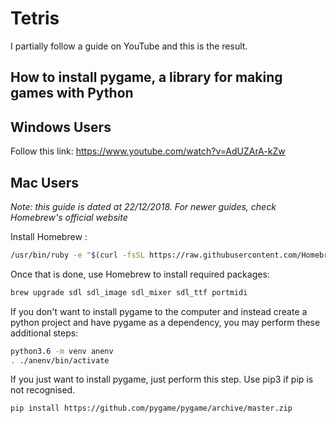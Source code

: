 # Tetris
I partially follow a guide on YouTube and this is the result.

## How to install pygame, a library for making games with Python
Windows Users
---
Follow this link: https://www.youtube.com/watch?v=AdUZArA-kZw

Mac Users
---
*Note: this guide is dated at 22/12/2018. For newer guides, check Homebrew's official website*

Install Homebrew :
```bash
/usr/bin/ruby -e "$(curl -fsSL https://raw.githubusercontent.com/Homebrew/install/master/install)"
```
Once that is done, use Homebrew to install required packages:
```Bash
brew upgrade sdl sdl_image sdl_mixer sdl_ttf portmidi
```
If you don't want to install pygame to the computer and instead create a python project and have pygame as a dependency, you may perform these additional steps:
```bash
python3.6 -m venv anenv
. ./anenv/bin/activate
```
If you just want to install pygame, just perform this step. Use pip3 if pip is not recognised.
```bash
pip install https://github.com/pygame/pygame/archive/master.zip
```
